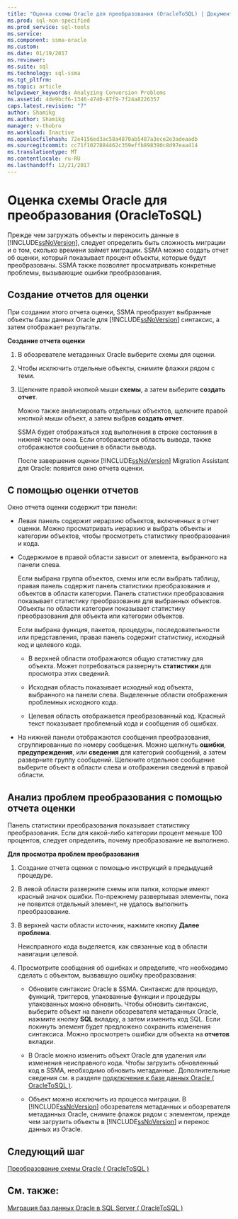```yaml
---
title: "Оценка схемы Oracle для преобразования (OracleToSQL) | Документы Microsoft"
ms.prod: sql-non-specified
ms.prod_service: sql-tools
ms.service: 
ms.component: ssma-oracle
ms.custom: 
ms.date: 01/19/2017
ms.reviewer: 
ms.suite: sql
ms.technology: sql-ssma
ms.tgt_pltfrm: 
ms.topic: article
helpviewer_keywords: Analyzing Conversion Problems
ms.assetid: 4de9bcf6-1346-4740-87f9-7f24a8226357
caps.latest.revision: "7"
author: Shamikg
ms.author: Shamikg
manager: v-thobro
ms.workload: Inactive
ms.openlocfilehash: 72e4156ed3ac58a4870ab5487a3ece2e3adeaadb
ms.sourcegitcommit: cc71f1027884462c359effb898390c8d97eaa414
ms.translationtype: MT
ms.contentlocale: ru-RU
ms.lasthandoff: 12/21/2017
---
```

# <a name="assessing-oracle-schemas-for-conversion-oracletosql"></a>Оценка схемы Oracle для преобразования (OracleToSQL)
Прежде чем загружать объекты и переносить данные в [!INCLUDE[ssNoVersion](../../includes/ssnoversion_md.md)], следует определить быть сложность миграции и о том, сколько времени займет миграции. SSMA можно создать отчет об оценки, который показывает процент объекты, которые будут преобразованы. SSMA также позволяет просматривать конкретные проблемы, вызывающие ошибки преобразования.  
  
## <a name="creating-assessment-reports"></a>Создание отчетов для оценки  
При создании этого отчета оценки, SSMA преобразует выбранные объекты базы данных Oracle для [!INCLUDE[ssNoVersion](../../includes/ssnoversion_md.md)] синтаксис, а затем отображает результаты.  
  
**Создание отчета оценки**  
  
1.  В обозревателе метаданных Oracle выберите схемы для оценки.  
  
2.  Чтобы исключить отдельные объекты, снимите флажки рядом с теми.  
  
3.  Щелкните правой кнопкой мыши **схемы**, а затем выберите **создать отчет**.  
  
    Можно также анализировать отдельных объектов, щелкните правой кнопкой мыши объект, а затем выбрав **создать отчет**.  
  
    SSMA будет отображаться ход выполнения в строке состояния в нижней части окна. Если отображается область вывода, также отображаются сообщения в области вывода.  
  
    После завершения оценки [!INCLUDE[ssNoVersion](../../includes/ssnoversion_md.md)] Migration Assistant для Oracle: появится окно отчета оценки.  
  
## <a name="using-assessment-reports"></a>С помощью оценки отчетов  
Окно отчета оценки содержит три панели:  
  
-   Левая панель содержит иерархию объектов, включенных в отчет оценки. Можно просматривать иерархию и выбрать объекты и категории объектов, чтобы просмотреть статистику преобразования и кода.  
  
-   Содержимое в правой области зависит от элемента, выбранного на панели слева.  
  
    Если выбрана группа объектов, схемы или если выбрать таблицу, правая панель содержит панель статистики преобразования и объектов в области категории. Панель статистики преобразования показывает статистику преобразования для выбранных объектов. Объекты по области категории показывает статистику преобразования для объекта или категории объектов.  
  
    Если выбрана функция, пакетов, процедуры, последовательности или представления, правая панель содержит статистику, исходный код и целевого кода.  
  
    -   В верхней области отображаются общую статистику для объекта. Может потребоваться развернуть **статистики** для просмотра этих сведений.  
  
    -   Исходная область показывает исходный код объекта, выбранного на панели слева. Выделенные области отображения проблемных исходного кода.  
  
    -   Целевая область отображается преобразованный код. Красный текст показывает проблемный кода и сообщения об ошибках.  
  
-   На нижней панели отображаются сообщения преобразования, сгруппированные по номеру сообщения. Можно щелкнуть **ошибки**, **предупреждения**, или **сведения** для категорий сообщений, а затем разверните группу сообщений. Щелкните отдельное сообщение выберите объект в области слева и отображения сведений в правой области.  
  
## <a name="analyzing-conversion-problems-by-using-the-assessment-report"></a>Анализ проблем преобразования с помощью отчета оценки  
Панель статистики преобразования показывает статистику преобразования. Если для какой-либо категории процент меньше 100 процентов, следует определить, почему преобразование не выполнено.  
  
**Для просмотра проблем преобразования**  
  
1.  Создание отчета оценки с помощью инструкций в предыдущей процедуре.  
  
2.  В левой области разверните схемы или папки, которые имеют красный значок ошибки. По-прежнему развертывая элементы, пока не появится отдельный элемент, не удалось выполнить преобразование.  
  
3.  В верхней части области источник, нажмите кнопку **Далее проблема**.  
  
    Неисправного кода выделяется, как связанные код в области навигации целевой.  
  
4.  Просмотрите сообщения об ошибках и определите, что необходимо сделать с объектом, вызвавшую ошибку преобразования:  
  
    -   Обновите синтаксис Oracle в SSMA. Синтаксис для процедур, функций, триггеров, упакованные функции и процедуры упакованных можно обновить. Чтобы обновить синтаксис, выберите объект на панели обозревателя метаданных Oracle, нажмите кнопку **SQL** вкладку, а затем изменить код SQL. Если покинуть элемент будет предложено сохранить изменения синтаксиса. Можно просмотреть ошибки для объекта на **отчетов** вкладки.  
  
    -   В Oracle можно изменить объект Oracle для удаления или изменения неисправного кода. Чтобы загрузить обновленный код в SSMA, необходимо обновить метаданные. Дополнительные сведения см. в разделе [подключение к базе данных Oracle &#40; OracleToSQL &#41;](../../ssma/oracle/connecting-to-oracle-database-oracletosql.md).  
  
    -   Объект можно исключить из процесса миграции. В [!INCLUDE[ssNoVersion](../../includes/ssnoversion_md.md)] обозревателя метаданных и обозревателя метаданных Oracle, снимите флажок рядом с элементом, прежде чем загрузить объекты в [!INCLUDE[ssNoVersion](../../includes/ssnoversion_md.md)] и перенос данных из Oracle.  
  
## <a name="next-step"></a>Следующий шаг  
[Преобразование схемы Oracle &#40; OracleToSQL &#41;](../../ssma/oracle/converting-oracle-schemas-oracletosql.md)  
  
## <a name="see-also"></a>См. также:  
[Миграция баз данных Oracle в SQL Server &#40; OracleToSQL &#41;](../../ssma/oracle/migrating-oracle-databases-to-sql-server-oracletosql.md)  
  
